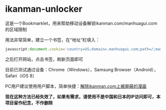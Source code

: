 # ikanman-unlocker

这是一个Bookmarklet，用来帮助移动设备解锁ikanman.com/manhuagui.com的区域限制

用法非常简单，建立一个书签，在“地址”栏填入：

```JavaScript
javascript:document.cookie='country=US;domain=.manhuagui.com;path=/;max-age=2147483647';undefined
```

之后打开网站，点击书签，刷新页面即可

目前已测试通过设备：Chrome（Windows），Samsung Browser（Android），Safari（iOS 8）

PC用户建议使用用户脚本，简单快捷：<a href="https://greasyfork.org/zh-CN/scripts/30822-%E8%A7%A3%E9%99%A4ikanman-com%E4%B8%8A%E8%A2%AB%E5%B1%8F%E8%94%BD%E7%9A%84%E6%BC%AB%E7%94%BB" target="_blank">解除ikanman.com上被屏蔽的漫画</a>

**现在这种方法已经失效了，如果有需求，请使用不是中国和日本的IP访问即可，本项目留作纪念，不作删除**
